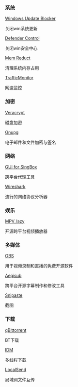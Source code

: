 ### 系统
[Windows Update Blocker](https://www.sordum.org/9470/windows-update-blocker-v1-8/)

关闭win系统更新

[Defender Control](https://www.sordum.org/9480/defender-control-v2-1/)

关闭win安全中心

[Mem Reduct](https://www.henrypp.org/product/memreduct/)

清理系统内存占用

[TrafficMonitor](https://github.com/zhongyang219/TrafficMonitor)

网速监控

### 加密
[Veracrypt](https://www.veracrypt.fr/en/Downloads.html)

磁盘加密

[Gnupg](https://gnupg.org/download/index.html)

电子邮件和文件加密与签名

### 网络
[GUI for SingBox](https://github.com/GUI-for-Cores/GUI.for.SingBox)

跨平台代理工具

[Wireshark](https://wireshark.org)

流行的网络协议分析器

### 娱乐

[MPV_lazy](https://github.com/hooke007/MPV_lazy)

开源跨平台视频播放器

### 多媒体

[OBS](https://obsproject.com/)

用于视频录制和直播的免费开源软件

[Aegisub](https://aegisub.org/)

跨平台开源字幕制作和修改工具

[Snipaste](https://www.snipaste.com/download.html)

截图

### 下载

[qBittorrent](https://github.com/c0re100/qBittorrent-Enhanced-Edition)

BT下载

[IDM](https://github.com/glucyzz/IDM/blob/main/IDM_v6.41.2_Setup_by-System3206.exe)

多线程下载

[LocalSend](https://localsend.org/zh-CN/download)

局域网文件互传
